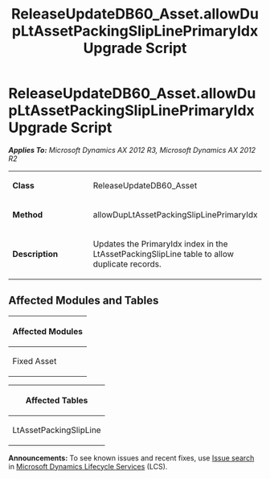 ﻿---
title: ReleaseUpdateDB60_Asset.allowDupLtAssetPackingSlipLinePrimaryIdx Upgrade Script
TOCTitle: ReleaseUpdateDB60_Asset.allowDupLtAssetPackingSlipLinePrimaryIdx Upgrade Script
ms:assetid: 59a5ca2a-6564-3221-8f2a-cc38cc9ae3b5
ms:mtpsurl: https://msdn.microsoft.com/en-us/library/JJ736269(v=AX.60)
ms:contentKeyID: 49708443
ms.date: 05/18/2015
mtps_version: v=AX.60
---

# ReleaseUpdateDB60\_Asset.allowDupLtAssetPackingSlipLinePrimaryIdx Upgrade Script 


_**Applies To:** Microsoft Dynamics AX 2012 R3, Microsoft Dynamics AX 2012 R2_

<table>
<colgroup>
<col style="width: 50%" />
<col style="width: 50%" />
</colgroup>
<tbody>
<tr class="odd">
<td><p><strong>Class</strong></p></td>
<td><p>ReleaseUpdateDB60_Asset</p></td>
</tr>
<tr class="even">
<td><p><strong>Method</strong></p></td>
<td><p>allowDupLtAssetPackingSlipLinePrimaryIdx</p></td>
</tr>
<tr class="odd">
<td><p><strong>Description</strong></p></td>
<td><p>Updates the PrimaryIdx index in the LtAssetPackingSlipLine table to allow duplicate records.</p></td>
</tr>
</tbody>
</table>


## Affected Modules and Tables

<table>
<colgroup>
<col style="width: 100%" />
</colgroup>
<thead>
<tr class="header">
<th><p>Affected Modules</p></th>
</tr>
</thead>
<tbody>
<tr class="odd">
<td><p>Fixed Asset</p></td>
</tr>
</tbody>
</table>


<table>
<colgroup>
<col style="width: 100%" />
</colgroup>
<thead>
<tr class="header">
<th><p>Affected Tables</p></th>
</tr>
</thead>
<tbody>
<tr class="odd">
<td><p>LtAssetPackingSlipLine</p></td>
</tr>
</tbody>
</table>

  
**Announcements:** To see known issues and recent fixes, use [Issue search](http://go.microsoft.com/fwlink/?linkid=389258) in [Microsoft Dynamics Lifecycle Services](http://go.microsoft.com/fwlink/?linkid=306505) (LCS).

